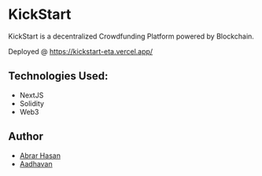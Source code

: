 # KickStart

KickStart is a decentralized Crowdfunding Platform powered by Blockchain.

Deployed @ <a href="https://kickstart-eta.vercel.app/">https://kickstart-eta.vercel.app/</a>

## Technologies Used:

-   NextJS
-   Solidity
-   Web3

## Author
- [Abrar Hasan](https://github.com/Abrar0204)
- [Aadhavan](https://github.com/aadhavanm02)
